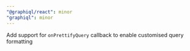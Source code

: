 ```yaml
---
"@graphiql/react": minor
"graphiql": minor
---
```


Add support for `onPrettifyQuery` callback to enable customised query formatting
